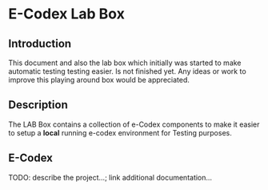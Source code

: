 # E-Codex Lab Box


## Introduction

This document and also the lab box which initially was started to make automatic testing testing easier. Is not finished yet. 
Any ideas or work to improve this playing around box would be appreciated. 

## Description 

The LAB Box contains a collection of e-Codex components to make it easier to 
setup a **local** running e-codex environment for Testing purposes. 


## E-Codex

TODO: describe the project...; link additional documentation...